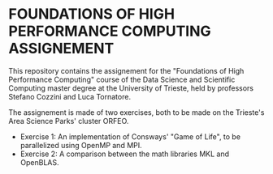 # FOUNDATIONS OF HIGH PERFORMANCE COMPUTING ASSIGNEMENT

This repository contains the assignement for the "Foundations of High Performance Computing" course of the Data Science and Scientific Computing master degree at the University of Trieste, held by professors Stefano Cozzini and Luca Tornatore.

The assignement is made of two exercises, both to be made on the Trieste's Area Science Parks' cluster ORFEO.
* Exercise 1: An implementation of Consways' "Game of Life", to be parallelized using OpenMP and MPI.
* Exercise 2: A comparison between the math libraries MKL and  OpenBLAS.
